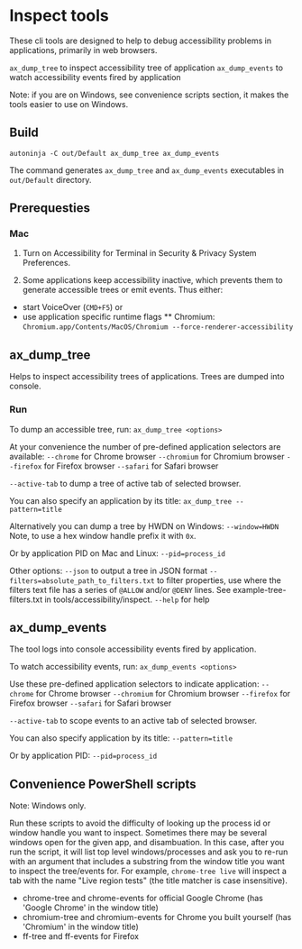 # Inspect tools

These cli tools are designed to help to debug accessibility problems in applications, primarily in web browsers.

`ax_dump_tree` to inspect accessibility tree of application
`ax_dump_events` to watch accessibility events fired by application

Note: if you are on Windows, see convenience scripts section, it makes the tools easier to use on Windows.

## Build

`autoninja -C out/Default ax_dump_tree ax_dump_events`

The command generates `ax_dump_tree`  and `ax_dump_events` executables  in `out/Default` directory.

## Prerequesties

### Mac

1) Turn on Accessibility for Terminal in Security & Privacy System Preferences.

2) Some applications keep accessibility inactive, which prevents them to generate accessible trees or emit events. Thus either:
* start VoiceOver (`CMD+F5`) or
* use application specific runtime flags
** Chromium: `Chromium.app/Contents/MacOS/Chromium --force-renderer-accessibility`

## ax_dump_tree

Helps to inspect accessibility trees of applications. Trees are dumped into console.

### Run

To dump an accessible tree, run:
`ax_dump_tree <options>`

At your convenience the number of pre-defined application selectors are available:
`--chrome` for Chrome browser
`--chromium` for Chromium browser
`--firefox` for Firefox browser
`--safari` for Safari browser

`--active-tab` to dump a tree of active tab of selected browser.

You can also specify an application by its title:
`ax_dump_tree --pattern=title`

Alternatively you can dump a tree by HWDN on Windows:
`--window=HWDN`
Note, to use a hex window handle prefix it with `0x`.

Or by application PID on Mac and Linux:
`--pid=process_id`

Other options:
`--json` to output a tree in JSON format
`--filters=absolute_path_to_filters.txt` to filter properties, use where the filters text file has a series of `@ALLOW` and/or `@DENY` lines. See example-tree-filters.txt in tools/accessibility/inspect.
`--help` for help

## ax_dump_events

The tool logs into console accessibility events fired by application.

To watch accessibility events, run:
`ax_dump_events <options>`

Use these pre-defined application selectors to indicate application:
`--chrome` for Chrome browser
`--chromium` for Chromium browser
`--firefox` for Firefox browser
`--safari` for Safari browser

`--active-tab` to scope events to an active tab of selected browser.

You can also specify application by its title:
`--pattern=title`

Or by application PID:
`--pid=process_id`


## Convenience PowerShell scripts

Note: Windows only.

Run these scripts to avoid the difficulty of looking up the process id or window handle you want to inspect.
Sometimes there may be several windows open for the given app, and disambuation. In this case, after you run the script, it will list top level windows/processes and ask you to re-run with an argument that includes a substring from the window title you want to inspect the tree/events for. For example, `chrome-tree live` will inspect a tab with the name "Live region tests" (the title matcher is case insensitive).

* chrome-tree and chrome-events for official Google Chrome (has 'Google Chrome' in the window title)
* chromium-tree and chromium-events for Chrome you built yourself (has 'Chromium' in the window title)
* ff-tree and ff-events for Firefox
